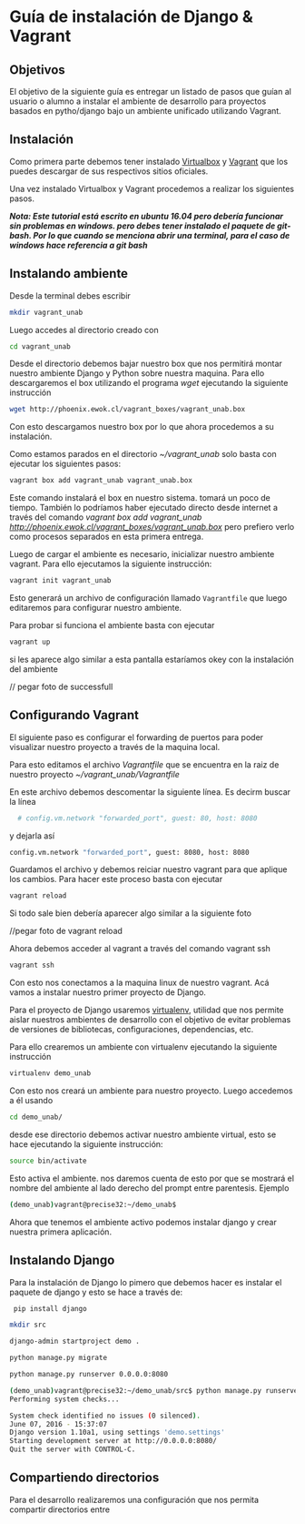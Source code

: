 # Guía de instalación de Django & Vagrant

## Objetivos
El objetivo de la siguiente guía es entregar un listado de pasos que guían al usuario o alumno a instalar el ambiente de desarrollo para proyectos basados en pytho/django bajo un ambiente unificado utilizando Vagrant.

## Instalación
Como primera parte debemos tener instalado [Virtualbox](http://www.virtualbox.org) y [Vagrant](http://www.vagrantup.com) que los puedes descargar de sus respectivos sitios oficiales.

Una vez instalado Virtualbox y Vagrant procedemos a realizar los siguientes pasos.

***Nota: Este tutorial está escrito en ubuntu 16.04 pero debería funcionar sin problemas en windows. pero debes tener instalado el paquete de git-bash. Por lo que cuando se menciona abrir una terminal, para el caso de windows hace referencia a git bash***

## Instalando ambiente
Desde la terminal debes escribir 
```sh
mkdir vagrant_unab
```
Luego accedes al directorio creado con
```sh
cd vagrant_unab 
```

Desde el directorio debemos bajar nuestro box que nos permitirá montar nuestro ambiente Django y Python sobre nuestra maquina.
Para ello descargaremos el box utilizando el programa *wget* ejecutando la siguiente instrucción

```sh
wget http://phoenix.ewok.cl/vagrant_boxes/vagrant_unab.box
```
Con esto descargamos nuestro box por lo que ahora procedemos a su instalación.

Como estamos parados en el directorio *~/vagrant_unab* solo basta con ejecutar los siguientes pasos:
```sh
vagrant box add vagrant_unab vagrant_unab.box
```
Este comando instalará el box en nuestro sistema. tomará un poco de tiempo. También lo podríamos haber ejecutado directo desde internet a través del comando *vagrant box add vagrant_unab http://phoenix.ewok.cl/vagrant_boxes/vagrant_unab.box* pero prefiero verlo como procesos separados en esta primera entrega.

Luego de cargar el ambiente es necesario, inicializar nuestro ambiente vagrant. Para ello ejecutamos la siguiente instrucción:

```sh
vagrant init vagrant_unab
```

Esto generará un archivo de configuración llamado  `Vagrantfile` que luego editaremos para configurar nuestro ambiente.

Para probar si funciona el ambiente basta con ejecutar

 ```sh
 vagrant up
 ```
 
si les aparece algo similar a esta pantalla estaríamos okey con la instalación del ambiente
 
 // pegar foto de successfull

## Configurando Vagrant
El siguiente paso es configurar el forwarding de puertos para poder visualizar nuestro proyecto a través de la maquina local.

Para esto editamos el archivo *Vagrantfile* que se encuentra en la raiz de nuestro proyecto *~/vagrant_unab/Vagrantfile*

En este archivo debemos descomentar la siguiente línea. Es decirm buscar la línea
 ```sh
   # config.vm.network "forwarded_port", guest: 80, host: 8080
```
y dejarla así
 ```sh
 config.vm.network "forwarded_port", guest: 8080, host: 8080
 ```
 
 Guardamos el archivo y debemos reiciar nuestro vagrant para que aplique los cambios. Para hacer este proceso basta con ejecutar
 
  ```sh
  vagrant reload
   ```
Si todo sale bien debería aparecer algo similar a la siguiente foto

//pegar foto de vagrant reload

Ahora debemos acceder al vagrant a través del comando vagrant ssh
 
  ```sh
  vagrant ssh
   ```
   
Con esto nos conectamos a la maquina linux de nuestro vagrant. Acá vamos a instalar nuestro primer proyecto de Django.

Para el proyecto de Django usaremos [virtualenv](http://rukbottoland.com/blog/tutorial-de-python-virtualenv/), utilidad que nos permite aislar nuestros ambientes de desarrollo con el objetivo de evitar problemas de versiones de bibliotecas, configuraciones, dependencias, etc. 

Para ello crearemos un ambiente con virtualenv ejecutando la siguiente instrucción

```sh
virtualenv demo_unab
```
Con esto nos creará un ambiente para nuestro proyecto. Luego accedemos a él usando 
```sh
cd demo_unab/
```

desde ese directorio debemos activar nuestro ambiente virtual, esto se hace ejecutando la siguiente instrucción:
```sh
source bin/activate
```
Esto activa el ambiente. nos daremos cuenta de esto por que se mostrará el nombre del ambiente al lado derecho del prompt entre parentesis. Ejemplo
```sh
(demo_unab)vagrant@precise32:~/demo_unab$ 
```

Ahora que tenemos el ambiente activo podemos instalar django y crear nuestra primera aplicación.

## Instalando Django

Para la instalación de Django lo pimero que debemos hacer es instalar el paquete de django y esto se hace a través de:
```sh
 pip install django
```
```sh
mkdir src 
```
```sh
django-admin startproject demo .
```
```sh
python manage.py migrate
```

```sh
python manage.py runserver 0.0.0.0:8080
```
```sh
(demo_unab)vagrant@precise32:~/demo_unab/src$ python manage.py runserver 0.0.0.0:8080
Performing system checks...

System check identified no issues (0 silenced).
June 07, 2016 - 15:37:07
Django version 1.10a1, using settings 'demo.settings'
Starting development server at http://0.0.0.0:8080/
Quit the server with CONTROL-C.
```

## Compartiendo directorios
Para el desarrollo realizaremos una configuración que nos permita compartir directorios entre 



